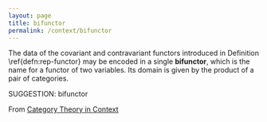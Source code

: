 ```yaml
---
layout: page
title: bifunctor
permalink: /context/bifunctor
---
```

The data of the covariant and contravariant functors introduced in Definition \ref{defn:rep-functor} may be encoded in a single **bifunctor**, which is the name for a functor of two variables. Its domain is given by the product of a pair of categories.

SUGGESTION: bifunctor

From [Category Theory in Context](https://mathgloss.github.io/MathGloss/context.html)